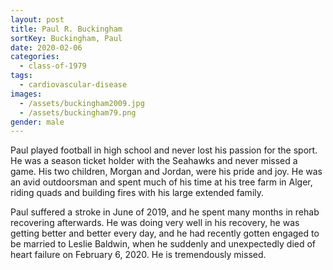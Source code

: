 ```yaml
---
layout: post
title: Paul R. Buckingham
sortKey: Buckingham, Paul
date: 2020-02-06
categories:
  - class-of-1979
tags:
  - cardiovascular-disease
images:
  - /assets/buckingham2009.jpg
  - /assets/buckingham79.png
gender: male
---
```

Paul played football in high school and never lost his passion for the sport. He was a season ticket holder with the Seahawks and never missed a game. His two children, Morgan and Jordan, were his pride and joy. He was an avid outdoorsman and spent much of his time at his tree farm in Alger, riding quads and building fires with his large extended family.

Paul suffered a stroke in June of 2019, and he spent many months in rehab recovering afterwards. He was doing very well in his recovery, he was getting better and better every day, and he had recently gotten engaged to be married to Leslie Baldwin, when he suddenly and unexpectedly died of heart failure on February 6, 2020. He is tremendously missed.